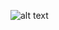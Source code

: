 ![alt text](https://www.codewars.com/users/victorlev01/badges/large)
<!--
**victorlev01/victorlev01** is a ✨ _special_ ✨ repository because its `README.md` (this file) appears on your GitHub profile.

Here are some ideas to get you started:
### Hi there 👋


- 🔭 I’m currently working on ...
- 🌱 I’m currently learning ...
- 👯 I’m looking to collaborate on ...
- 🤔 I’m looking for help with ...
- 💬 Ask me about ...
- 📫 How to reach me: ...
- 😄 Pronouns: ...
- ⚡ Fun fact: ...
-->
